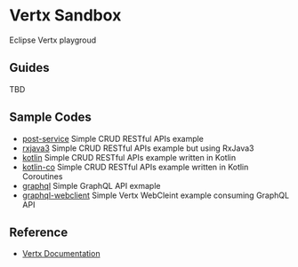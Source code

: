 # Vertx Sandbox

Eclipse Vertx playgroud

## Guides

TBD

## Sample Codes

* [post-service](https://github.com/hantsy/vertx-sandbox/tree/master/post-service) Simple CRUD RESTful APIs example
* [rxjava3](https://github.com/hantsy/vertx-sandbox/tree/master/rxjava3) Simple CRUD RESTful APIs example but using RxJava3
* [kotlin](https://github.com/hantsy/vertx-sandbox/tree/master/kotlin) Simple CRUD RESTful APIs example written in Kotlin
* [kotlin-co](https://github.com/hantsy/vertx-sandbox/tree/master/kotlin-co) Simple CRUD RESTful APIs example written in Kotlin Coroutines
* [graphql](https://github.com/hantsy/vertx-sandbox/tree/master/graphql) Simple GraphQL API exmaple
* [graphql-webclient](https://github.com/hantsy/vertx-sandbox/tree/master/graphql-webclient) Simple Vertx WebCleint example consuming GraphQL API 


## Reference

* [Vertx Documentation](https://vertx.io/docs/)
